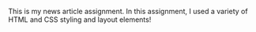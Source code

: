 This is my news article assignment. In this assignment, I used a variety of HTML and CSS styling and layout elements!